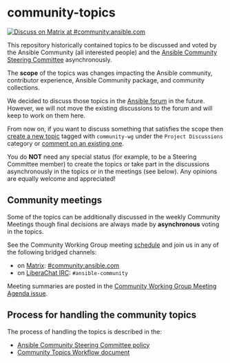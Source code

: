 # community-topics

[![Discuss on Matrix at #community:ansible.com](https://img.shields.io/matrix/community:ansible.com.svg?server_fqdn=ansible-accounts.ems.host&label=Discuss%20on%20Matrix%20at%20%23community:ansible.com&logo=matrix)](https://matrix.to/#/#community:ansible.com)

This repository historically contained topics to be discussed and voted by the Ansible Community (all interested people) and the [Ansible Community Steering Committee](https://docs.ansible.com/ansible/devel/community/steering/community_steering_committee.html) asynchronously.

The **scope** of the topics was changes impacting the Ansible community, contributor experience, Ansible Community package, and community collections.

We decided to discuss those topics in the [Ansible forum](https://forum.ansible.com) in the future. However, we will not move the existing discussions to the forum and will keep to work on them here.

From now on, if you want to discuss something that satisfies the scope then [create a new topic](https://forum.ansible.com/new-topic?title=topic%20title&body=topic%20body&category=project&tags=community-wg) tagged with `community-wg` under the `Project Discussions` category or [comment on an existing one](https://forum.ansible.com/search?expanded=true&q=%23project%20tags%3Acommunity-wg).

You do **NOT** need any special status (for example, to be a Steering Committee member) to create the topics or take part in the discussions asynchronously in the topics or in the meetings (see below). Any opinions are equally welcome and appreciated!

## Community meetings

Some of the topics can be additionally discussed in the weekly Community Meetings though final decisions are always made by **asynchronous** voting in the topics.

See the Community Working Group meeting [schedule](https://github.com/ansible/community/blob/main/meetings/README.md#wednesdays) and join us in any of the following bridged channels:
* on [Matrix](https://docs.ansible.com/ansible/latest/community/communication.html#ansible-community-on-matrix): [#community:ansible.com](https://matrix.to/#/#community:ansible.com)
* on [LiberaChat IRC](https://docs.ansible.com/ansible/latest/community/communication.html#ansible-community-on-irc): `#ansible-community`

Meeting summaries are posted in the [Community Working Group Meeting Agenda issue](https://github.com/ansible/community/issues?q=is%3Aopen+label%3Ameeting_agenda+label%3Acommunity+label%3Acontributor_experience).

## Process for handling the community topics

The process of handling the topics is described in the:
* [Ansible Community Steering Committee policy](https://docs.ansible.com/ansible/devel/community/steering/community_steering_committee.html)
* [Community Topics Workflow document](https://github.com/ansible-community/community-topics/blob/main/community_topics_workflow.md)

